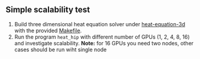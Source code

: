 ## Simple scalability test

1. Build three dimensional heat equation solver under [heat-equation-3d](heat-equation-3d)  with the provided [Makefile](Makefile).
2. Run the program `heat_hip` with different number of GPUs (1, 2, 4, 8, 16) and 
   investigate scalability. **Note:** for 16 GPUs you need two nodes, other cases 
   should be run wiht single node
